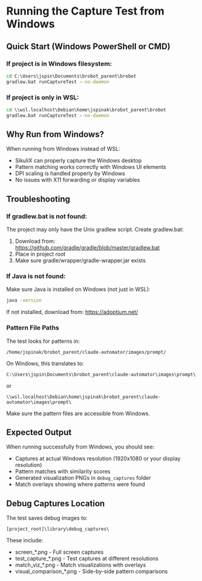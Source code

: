 # Running the Capture Test from Windows

## Quick Start (Windows PowerShell or CMD)

### If project is in Windows filesystem:
```cmd
cd C:\Users\jspin\Documents\brobot_parent\brobot
gradlew.bat runCaptureTest --no-daemon
```

### If project is only in WSL:
```cmd
cd \\wsl.localhost\Debian\home\jspinak\brobot_parent\brobot
gradlew.bat runCaptureTest --no-daemon
```

## Why Run from Windows?

When running from Windows instead of WSL:
- SikuliX can properly capture the Windows desktop
- Pattern matching works correctly with Windows UI elements
- DPI scaling is handled properly by Windows
- No issues with X11 forwarding or display variables

## Troubleshooting

### If gradlew.bat is not found:
The project may only have the Unix gradlew script. Create gradlew.bat:
1. Download from: https://github.com/gradle/gradle/blob/master/gradlew.bat
2. Place in project root
3. Make sure gradle/wrapper/gradle-wrapper.jar exists

### If Java is not found:
Make sure Java is installed on Windows (not just in WSL):
```cmd
java -version
```

If not installed, download from: https://adoptium.net/

### Pattern File Paths
The test looks for patterns in:
```
/home/jspinak/brobot_parent/claude-automator/images/prompt/
```

On Windows, this translates to:
```
C:\Users\jspin\Documents\brobot_parent\claude-automator\images\prompt\
```
or
```
\\wsl.localhost\Debian\home\jspinak\brobot_parent\claude-automator\images\prompt\
```

Make sure the pattern files are accessible from Windows.

## Expected Output

When running successfully from Windows, you should see:
- Captures at actual Windows resolution (1920x1080 or your display resolution)
- Pattern matches with similarity scores
- Generated visualization PNGs in `debug_captures` folder
- Match overlays showing where patterns were found

## Debug Captures Location

The test saves debug images to:
```
[project_root]\library\debug_captures\
```

These include:
- screen_*.png - Full screen captures
- test_capture_*.png - Test captures at different resolutions
- match_viz_*.png - Match visualizations with overlays
- visual_comparison_*.png - Side-by-side pattern comparisons